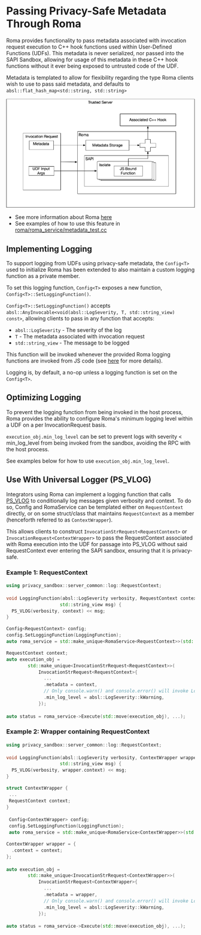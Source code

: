 # Passing Privacy-Safe Metadata Through Roma

Roma provides functionality to pass metadata associated with invocation request execution to C++
hook functions used within User-Defined Functions (UDFs). This metadata is never serialized, nor
passed into the SAPI Sandbox, allowing for usage of this metadata in these C++ hook functions
without it ever being exposed to untrusted code of the UDF.

Metadata is templated to allow for flexibility regarding the type Roma clients wish to use to pass
said metadata, and defaults to `absl::flat_hash_map<std::string, std::string>`

![Metadata Flow](images/metadata-flow.png)

-   See more information about Roma [here](README.md)
-   See examples of how to use this feature in
    [roma/roma_service/metadata_test.cc](/src/roma/roma_service/metadata_test.cc)

## Implementing Logging

To support logging from UDFs using privacy-safe metadata, the `Config<T>` used to initialize Roma
has been extended to also maintain a custom logging function as a private member.

To set this logging function, `Config<T>` exposes a new function, `Config<T>::SetLoggingFunction()`.

`Config<T>::SetLoggingFunction()` accepts
`absl::AnyInvocable<void(absl::LogSeverity, T, std::string_view) const>`, allowing clients to pass
in any function that accepts:

-   `absl::LogSeverity` - The severity of the log
-   `T` - The metadata associated with invocation request
-   `std::string_view` - The message to be logged

This function will be invoked whenever the provided Roma logging functions are invoked from JS code
(see [here](logging.md) for more details).

Logging is, by default, a no-op unless a logging function is set on the `Config<T>`.

## Optimizing Logging

To prevent the logging function from being invoked in the host process, Roma provides the ability to
configure Roma's minimum logging level within a UDF on a per InvocationRequest basis.

`execution_obj.min_log_level` can be set to prevent logs with severity < min_log_level from being
invoked from the sandbox, avoiding the RPC with the host process.

See examples below for how to use `execution_obj.min_log_level`.

## Use With Universal Logger (PS_VLOG)

Integrators using Roma can implement a logging function that calls
[PS_VLOG](/src/logger/request_context_logger.h) to conditionally log messages given verbosity and
context. To do so, Config and RomaService can be templated either on `RequestContext` directly, or
on some struct/class that maintains `RequestContext` as a member (henceforth referred to as
`ContextWrapper`).

This allows clients to construct `InvocationStrRequest<RequestContext>` or
`InvocationRequest<ContextWrapper>` to pass the RequestContext associated with Roma execution into
the UDF for passage into PS_VLOG without said RequestContext ever entering the SAPI sandbox,
ensuring that it is privacy-safe.

### Example 1: RequestContext

```cpp
using privacy_sandbox::server_common::log::RequestContext;

void LoggingFunction(absl::LogSeverity verbosity, RequestContext context,
                    std::string_view msg) {
  PS_VLOG(verbosity, context) << msg;
}
```

```cpp
Config<RequestContext> config;
config.SetLoggingFunction(LoggingFunction);
auto roma_service = std::make_unique<RomaService<RequestContext>>(std::move(config));
```

```cpp
RequestContext context;
auto execution_obj =
        std::make_unique<InvocationStrRequest<RequestContext>>(
            InvocationStrRequest<RequestContext>{
              ...
              .metadata = context,
              // Only console.warn() and console.error() will invoke LoggingFunction
              .min_log_level = absl::LogSeverity::kWarning,
            });

auto status = roma_service->Execute(std::move(execution_obj), ...);
```

### Example 2: Wrapper containing RequestContext

```cpp
using privacy_sandbox::server_common::log::RequestContext;

void LoggingFunction(absl::LogSeverity verbosity, ContextWrapper wrapper,
                    std::string_view msg) {
  PS_VLOG(verbosity, wrapper.context) << msg;
}
```

```cpp
struct ContextWrapper {
 ...
 RequestContext context;
}

 Config<ContextWrapper> config;
 config.SetLoggingFunction(LoggingFunction);
 auto roma_service = std::make_unique<RomaService<ContextWrapper>>(std::move(config));
```

```cpp
ContextWrapper wrapper = {
  .context = context;
};

auto execution_obj =
        std::make_unique<InvocationStrRequest<ContextWrapper>>(
            InvocationStrRequest<ContextWrapper>{
              ...
              .metadata = wrapper,
              // Only console.warn() and console.error() will invoke LoggingFunction
              .min_log_level = absl::LogSeverity::kWarning,
            });

auto status = roma_service->Execute(std::move(execution_obj), ...);
```

